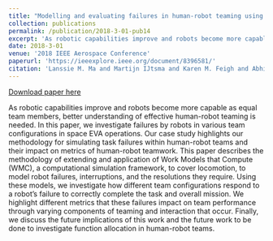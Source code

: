 ```yaml
---
title: "Modelling and evaluating failures in human-robot teaming using simulation"
collection: publications
permalink: /publication/2018-3-01-pub14
excerpt: 'As robotic capabilities improve and robots become more capable as equal team members, better understanding of effective human-robot teaming is needed. In this paper, we investigate failures by robots in various team configurations in space EVA operations. Our case study highlights our methodology for simulating task failures within human-robot teams and their impact on metrics of human-robot teamwork. This paper describes the methodology of extending and application of Work Models that Compute (WMC), a computational simulation framework, to cover locomotion, to model robot failures, interruptions, and the resolutions they require. Using these models, we investigate how different team configurations respond to a robot’s failure to correctly complete the task and overall mission. We highlight different metrics that these failures impact on team performance through varying components of teaming and interaction that occur. Finally, we discuss the future implications of this work and the future work to be done to investigate function allocation in human-robot teams.'
date: 2018-3-01
venue: '2018 IEEE Aerospace Conference'
paperurl: 'https://ieeexplore.ieee.org/document/8396581/'
citation: 'Lanssie M. Ma and Martijn IJtsma and Karen M. Feigh and Abhinay Paladugu and Amy R. Pritchett (2018). Modelling and evaluating failures in human-robot teaming using simulation. In 2018 IEEE Aerospace Conference'
---
```


<a href='https://ieeexplore.ieee.org/document/8396581/'>Download paper here</a>

As robotic capabilities improve and robots become more capable as equal team members, better understanding of effective human-robot teaming is needed. In this paper, we investigate failures by robots in various team configurations in space EVA operations. Our case study highlights our methodology for simulating task failures within human-robot teams and their impact on metrics of human-robot teamwork. This paper describes the methodology of extending and application of Work Models that Compute (WMC), a computational simulation framework, to cover locomotion, to model robot failures, interruptions, and the resolutions they require. Using these models, we investigate how different team configurations respond to a robot’s failure to correctly complete the task and overall mission. We highlight different metrics that these failures impact on team performance through varying components of teaming and interaction that occur. Finally, we discuss the future implications of this work and the future work to be done to investigate function allocation in human-robot teams.

